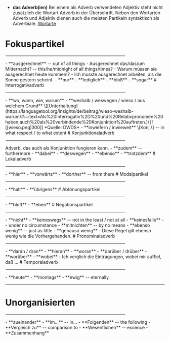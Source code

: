 - **das Adverb(ien)**
Bei einem als Adverb verwendeten Adjektiv steht nicht zusätzlich die Wortart Adverb in der Überschrift. Neben den Wortarten Adverb und Adjektiv dienen auch die meisten Partikeln syntaktisch als Adverbiale.
[Wortarte](https://de.wiktionary.org/wiki/Hilfe:Wortart)
# Fokuspartikel
<hr width="75%" align="right" style="border: 1px solid white">
- **ausgerechnet** -- out of all things
	- Ausgerechnet das/das/um Mitternacht? -- this/he/midnight of all things/times?
	- Warum müssen sie ausgerechnet heute kommen!?
	- Ich musste ausgerechnet arbeiten, als die Sonne gestern scheint.
- **nur**
	- **lediglich**
	- **bloß**
- **sogar**
# Interrogativadverb
<hr width="75%" align="right" style="border: 1px solid white">
- **wo, wann, wie, warum**
- **weshalb / weswegen / wieso / aus welchem Grund** \[[Unterhaltung](https://languagetool.org/insights/de/beitrag/wieso-weshalb-warum/#:~:text=Als%20Interrogativ%2D%20und%20Relativpronomen%20haben,auch%20als%20verbindende%20Konjunktion%20auftreten.)\]
![[wieso.png|300]]
*Quelle: DWDS*
- **inwiefern / inwieweit** \[Konj.\] -- in what respect / to what extent
# Konjunktionaladverb
<hr width="75%" align="right" style="border: 1px solid white">
Adverb, das auch als Konjunktion fungieren kann.
- **zudem** -- furthermore
- **dabei**
- **deswegen**
- **ebenso**
- **trotzdem**
# Lokaladverb
<hr width="75%" align="right" style="border: 1px solid white">
- **hier**
- **vorwärts**
- **dorther** -- from there
# Modalpartikel
<hr width="75%" align="right" style="border: 1px solid white">
- **halt**
- **übrigens**
# Abtönungspartikel
<hr width="75%" align="right" style="border: 1px solid white">
- **bloß**
- **eben**
# Negationspartikel
<hr width="75%" align="right" style="border: 1px solid white">
- **nicht**
- **keineswegs** -- not in the least / not at all
	- **keinesfalls** -- under no circumstance
	- **mitnichten** -- by no means
- **ebenso wenig** -- just as little
	- **genauso wenig**
	- Diese Regel gilt ebenso wenig wie die Vorhergehenden.
# Pronominaladverb
<hr width="75%" align="right" style="border: 1px solid white">
- **daran / dran**
- **hieran**
- **woran**
- **darüber / drüber**
- **worüber**
- **wobei**
	- Ich verglich die Eintragungen, wobei mir auffiel, daß ...
# Temporaladverb
<hr width="75%" align="right" style="border: 1px solid white">
- **heute**
- **montags**
- **ewig** -- eternally


---
# Unorganisierten
<hr width="75%" align="right" style="border: 1px solid white">
- **zueinander**
- **im...** -- in...
	- **Folgenden** -- the following
	- **Vergleich zu** -- comparison to
	- **Wesentlichen** -- essence
	- **Zusammenhang**